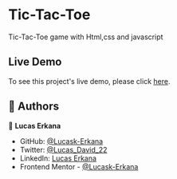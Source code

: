 # Tic-Tac-Toe
Tic-Tac-Toe game with Html,css and javascript


## Live Demo

To see this project's live demo, please click [here](https://lucas-tic-tac-toe.vercel.app/).


## 👥 Authors <a name="authors"></a>

👤 **Lucas Erkana**

- GitHub: [@Lucask-Erkana](https://github.com/Lucask-Erkana)
- Twitter: [@Lucas_David_22](https://twitter.com/@Lucas_David_22)
- LinkedIn: [Lucas Erkana](https://www.linkedin.com/in/lucas-erkana/)
- Frontend Mentor - [@Lucask-Erkana](https://www.frontendmentor.io/profile/Lucask-Erkana)
